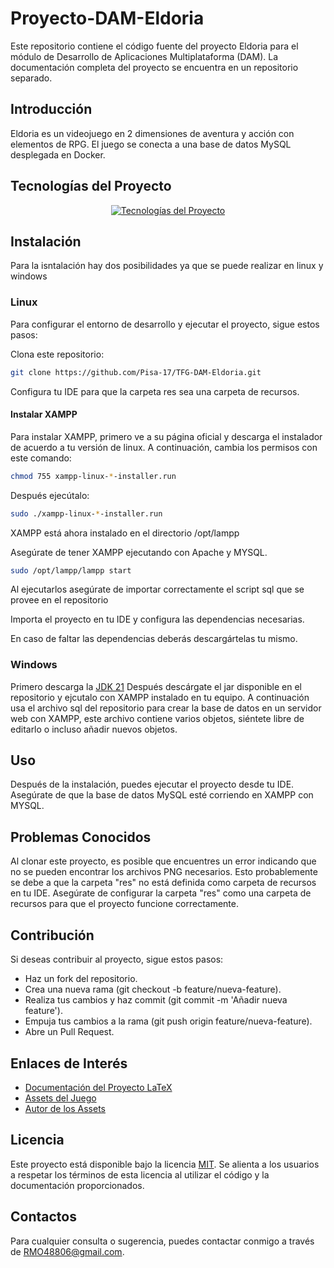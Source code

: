# Proyecto-DAM-Eldoria
Este repositorio contiene el código fuente del proyecto Eldoria para el módulo de Desarrollo de Aplicaciones Multiplataforma (DAM). La documentación completa del proyecto se encuentra en un repositorio separado.

## Introducción
Eldoria es un videojuego en 2 dimensiones de aventura y acción con elementos de RPG. El juego se conecta a una base de datos MySQL desplegada en Docker.

## Tecnologías del Proyecto
<p align="center">
  <a href="https://skillicons.dev">
    <img src="https://skillicons.dev/icons?i=java,idea,linux,windows,mysql,latex" alt="Tecnologías del Proyecto" />
  </a>
</p>

## Instalación
Para la isntalación hay dos posibilidades ya que se puede realizar en linux y windows

### Linux
Para configurar el entorno de desarrollo y ejecutar el proyecto, sigue estos pasos:

Clona este repositorio:
```bash
git clone https://github.com/Pisa-17/TFG-DAM-Eldoria.git
```
Configura tu IDE para que la carpeta res sea una carpeta de recursos.
#### Instalar XAMPP
Para instalar XAMPP, primero ve a su página oficial y descarga el instalador de acuerdo a tu versión de linux. A continuación, cambia los permisos con este comando:
```bash
chmod 755 xampp-linux-*-installer.run
```
Después ejecútalo:
```bash
sudo ./xampp-linux-*-installer.run
```
XAMPP está ahora instalado en el directorio /opt/lampp

Asegúrate de tener XAMPP ejecutando con Apache y MYSQL.
```bash
sudo /opt/lampp/lampp start
```
Al ejecutarlos asegúrate de importar correctamente el script sql que se provee en el repositorio

Importa el proyecto en tu IDE y configura las dependencias necesarias.

En caso de faltar las dependencias deberás descargártelas tu mismo.

### Windows

Primero descarga la [JDK 21](https://www.oracle.com/java/technologies/javase/jdk21-archive-downloads.html)
Después descárgate el jar disponible en el repositorio y ejcutalo con XAMPP instalado en tu equipo.
A continuación usa el archivo sql del repositorio para crear la base de datos en un servidor web con XAMPP, este archivo contiene varios objetos, siéntete libre de editarlo o incluso añadir nuevos objetos.

## Uso
Después de la instalación, puedes ejecutar el proyecto desde tu IDE. Asegúrate de que la base de datos MySQL esté corriendo en XAMPP con MYSQL.

## Problemas Conocidos
Al clonar este proyecto, es posible que encuentres un error indicando que no se pueden encontrar los archivos PNG necesarios. Esto probablemente se debe a que la carpeta "res" no está definida como carpeta de recursos en tu IDE. Asegúrate de configurar la carpeta "res" como una carpeta de recursos para que el proyecto funcione correctamente.

## Contribución
Si deseas contribuir al proyecto, sigue estos pasos:

- Haz un fork del repositorio.
- Crea una nueva rama (git checkout -b feature/nueva-feature).
- Realiza tus cambios y haz commit (git commit -m 'Añadir nueva feature').
- Empuja tus cambios a la rama (git push origin feature/nueva-feature).
- Abre un Pull Request.

## Enlaces de Interés
- [Documentación del Proyecto LaTeX](https://github.com/Pisa-17/documentationEldoriaTFG)
- [Assets del Juego](https://pixel-boy.itch.io/ninja-adventure-asset-pack)
- [Autor de los Assets](https://twitter.com/2Pblog1)

## Licencia
Este proyecto está disponible bajo la licencia [MIT](https://opensource.org/licenses/MIT). Se alienta a los usuarios a respetar los términos de esta licencia al utilizar el código y la documentación proporcionados.

## Contactos
Para cualquier consulta o sugerencia, puedes contactar conmigo a través de RMO48806@gmail.com.
